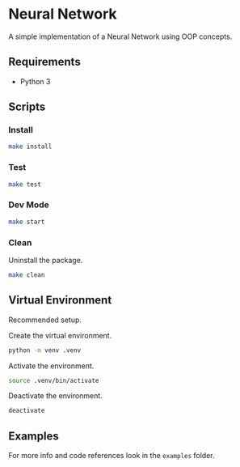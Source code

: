 # Neural Network

A simple implementation of a Neural Network using OOP concepts.

## Requirements
* Python 3

## Scripts

### Install

```bash
make install
```

### Test

```bash
make test
```

### Dev Mode

```bash
make start
```

### Clean

Uninstall the package.

```bash
make clean
```

## Virtual Environment

Recommended setup.

Create the virtual environment.
```bash
python -m venv .venv
```

Activate the environment.
```bash
source .venv/bin/activate
```

Deactivate the environment.
```bash
deactivate
```

## Examples
For more info and code references look in the `examples` folder.
